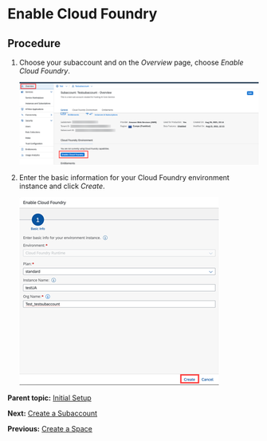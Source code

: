 <!-- loiocf0d5d28f43645118d20b7a04fbab946 -->

# Enable Cloud Foundry



## Procedure

1.  Choose your subaccount and on the *Overview* page, choose *Enable Cloud Foundry*.

    ![](images/Enable_Cloud_Foundry_Button_d0dbc30.png)

2.  Enter the basic information for your Cloud Foundry environment instance and click *Create*.

    ![](images/Enable_Cloud_Foundry_Dialog_91c344a.png)


**Parent topic:** [Initial Setup](initial-setup-38c4599.md "You provision SAP AI Core from the SAP BTP cockpit in SAP Business Technology Platform. After provisioning, you will have your service key, which provides URLs and credentials for accessing the SAP AI Core instance through SAP AI Launchpad Postman, or curl.")

**Next:** [Create a Subaccount](create-a-subaccount-3e3ae83.md "")

**Previous:** [Create a Space](create-a-space-4c1190c.md "")

